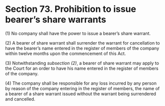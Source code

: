# Section 73. Prohibition to issue bearer’s share warrants

\(1\) No company shall have the power to issue a bearer’s share warrant.

\(2\) A bearer of share warrant shall surrender the warrant for cancellation to have the bearer’s name entered in the register of members of the company within twelve months upon the commencement of this Act.

\(3\) Notwithstanding _subsection \(2\)_, a bearer of share warrant may apply to the Court for an order to have his name entered in the register of members of the company.

\(4\) The company shall be responsible for any loss incurred by any person by reason of the company entering in the register of members, the name of a bearer of a share warrant issued without the warrant being surrendered and cancelled.

